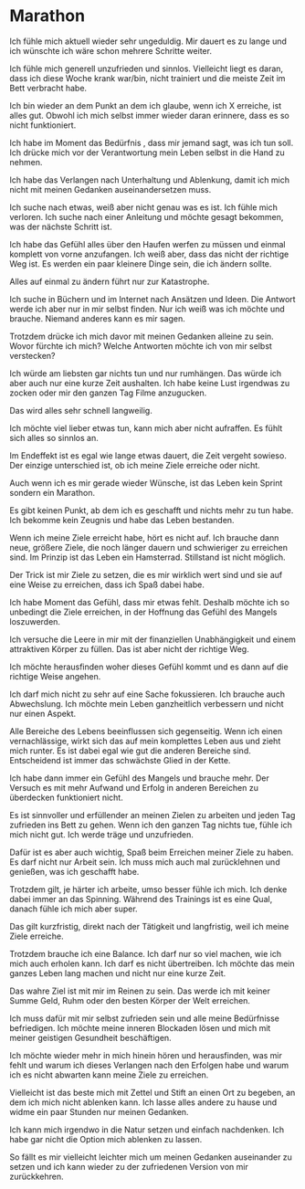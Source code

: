 # Marathon

Ich fühle mich aktuell wieder sehr ungeduldig. Mir dauert es zu lange und ich wünschte ich wäre schon mehrere Schritte weiter.

Ich fühle mich generell unzufrieden und sinnlos. Vielleicht liegt es daran, dass ich diese Woche krank war/bin, nicht trainiert und die meiste Zeit im Bett verbracht habe.

Ich bin wieder an dem Punkt an dem ich glaube, wenn ich X erreiche, ist alles gut. Obwohl ich mich selbst immer wieder daran erinnere, dass es so nicht funktioniert.

Ich habe im Moment das Bedürfnis , dass mir jemand sagt, was ich tun soll. Ich drücke mich vor der Verantwortung mein Leben selbst in die Hand zu nehmen.

Ich habe das Verlangen nach Unterhaltung und Ablenkung, damit ich mich nicht mit meinen Gedanken auseinandersetzen muss.

Ich suche nach etwas, weiß aber nicht genau was es ist. Ich fühle mich verloren. Ich suche nach einer Anleitung und möchte gesagt bekommen, was der nächste Schritt ist.

Ich habe das Gefühl alles über den Haufen werfen zu müssen und einmal komplett von vorne anzufangen. Ich weiß aber, dass das nicht der richtige Weg ist. Es werden ein paar kleinere Dinge sein, die ich ändern sollte.

Alles auf einmal zu ändern führt nur zur Katastrophe.

Ich suche in Büchern und im Internet nach Ansätzen und Ideen. Die Antwort werde ich aber nur in mir selbst finden. Nur ich weiß was ich möchte und brauche. Niemand anderes kann es mir sagen.

Trotzdem drücke ich mich davor mit meinen Gedanken alleine zu sein. Wovor fürchte ich mich? Welche Antworten möchte ich von mir selbst verstecken?

Ich würde am liebsten gar nichts tun und nur rumhängen. Das würde ich aber auch nur eine kurze Zeit aushalten. Ich habe keine Lust irgendwas zu zocken oder mir den ganzen Tag Filme anzugucken.

Das wird alles sehr schnell langweilig.

Ich möchte viel lieber etwas tun, kann mich aber nicht aufraffen. Es fühlt sich alles so sinnlos an.

Im Endeffekt ist es egal wie lange etwas dauert, die Zeit vergeht sowieso. Der einzige unterschied ist, ob ich meine Ziele erreiche oder nicht.

Auch wenn ich es mir gerade wieder Wünsche, ist das Leben kein Sprint sondern ein Marathon.

Es gibt keinen Punkt, ab dem ich es geschafft und nichts mehr zu tun habe. Ich bekomme kein Zeugnis und habe das Leben bestanden.

Wenn ich meine Ziele erreicht habe, hört es nicht auf. Ich brauche dann neue, größere Ziele, die noch länger dauern und schwieriger zu erreichen sind. Im Prinzip ist das Leben ein Hamsterrad. Stillstand ist nicht möglich.

Der Trick ist mir Ziele zu setzen, die es mir wirklich wert sind und sie auf eine Weise zu erreichen, dass ich Spaß dabei habe.

Ich habe Moment das Gefühl, dass mir etwas fehlt. Deshalb möchte ich so unbedingt die Ziele erreichen, in der Hoffnung das Gefühl des Mangels loszuwerden.

Ich versuche die Leere in mir mit der finanziellen Unabhängigkeit und einem attraktiven Körper zu füllen. Das ist aber nicht der richtige Weg.

Ich möchte herausfinden woher dieses Gefühl kommt und es dann auf die richtige Weise angehen.

Ich darf mich nicht zu sehr auf eine Sache fokussieren. Ich brauche auch Abwechslung. Ich möchte mein Leben ganzheitlich verbessern und nicht nur einen Aspekt.

Alle Bereiche des Lebens beeinflussen sich gegenseitig. Wenn ich einen vernachlässige, wirkt sich das auf mein komplettes Leben aus und zieht mich runter. Es ist dabei egal wie gut die anderen Bereiche sind. Entscheidend ist immer das schwächste Glied in der Kette.

Ich habe dann immer ein Gefühl des Mangels und brauche mehr. Der Versuch es mit mehr Aufwand und Erfolg in anderen Bereichen zu überdecken funktioniert nicht.

Es ist sinnvoller und erfüllender an meinen Zielen zu arbeiten und jeden Tag zufrieden ins Bett zu gehen. Wenn ich den ganzen Tag nichts tue, fühle ich mich nicht gut. Ich werde träge und unzufrieden.

Dafür ist es aber auch wichtig, Spaß beim Erreichen meiner Ziele zu haben. Es darf nicht nur Arbeit sein. Ich muss mich auch mal zurücklehnen und genießen, was ich geschafft habe.

Trotzdem gilt, je härter ich arbeite, umso besser fühle ich mich. Ich denke dabei immer an das Spinning. Während des Trainings ist es eine Qual, danach fühle ich mich aber super.

Das gilt kurzfristig, direkt nach der Tätigkeit und langfristig, weil ich meine Ziele erreiche.

Trotzdem brauche ich eine Balance. Ich darf nur so viel machen, wie ich mich auch erholen kann. Ich darf es nicht übertreiben. Ich möchte das mein ganzes Leben lang machen und nicht nur eine kurze Zeit.

Das wahre Ziel ist mit mir im Reinen zu sein. Das werde ich mit keiner Summe Geld, Ruhm oder den besten Körper der Welt erreichen.

Ich muss dafür mit mir selbst zufrieden sein und alle meine Bedürfnisse befriedigen. Ich möchte meine inneren Blockaden lösen und mich mit meiner geistigen Gesundheit beschäftigen.

Ich möchte wieder mehr in mich hinein hören und herausfinden, was mir fehlt und warum ich dieses Verlangen nach den Erfolgen habe und warum ich es nicht abwarten kann meine Ziele zu erreichen.

Vielleicht ist das beste mich mit Zettel und Stift an einen Ort zu begeben, an dem ich mich nicht ablenken kann. Ich lasse alles andere zu hause und widme ein paar Stunden nur meinen Gedanken.

Ich kann mich irgendwo in die Natur setzen und einfach nachdenken. Ich habe gar nicht die Option mich ablenken zu lassen. 

So fällt es mir vielleicht leichter mich um meinen Gedanken auseinander zu setzen und ich kann wieder zu der zufriedenen Version von mir zurückkehren.